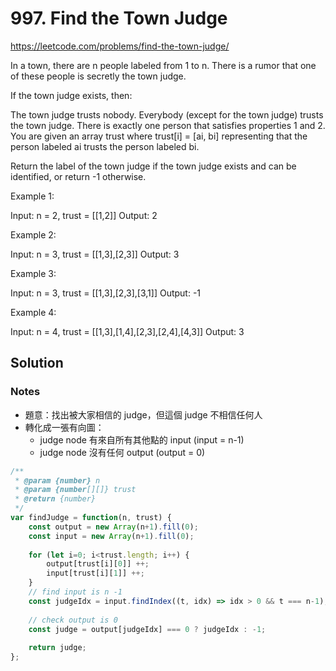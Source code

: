 # 997. Find the Town Judge

https://leetcode.com/problems/find-the-town-judge/

In a town, there are n people labeled from 1 to n. There is a rumor that one of these people is secretly the town judge.

If the town judge exists, then:

The town judge trusts nobody.
Everybody (except for the town judge) trusts the town judge.
There is exactly one person that satisfies properties 1 and 2.
You are given an array trust where trust[i] = [ai, bi] representing that the person labeled ai trusts the person labeled bi.

Return the label of the town judge if the town judge exists and can be identified, or return -1 otherwise.

Example 1:

Input: n = 2, trust = [[1,2]]
Output: 2

Example 2:

Input: n = 3, trust = [[1,3],[2,3]]
Output: 3

Example 3:

Input: n = 3, trust = [[1,3],[2,3],[3,1]]
Output: -1

Example 4:

Input: n = 4, trust = [[1,3],[1,4],[2,3],[2,4],[4,3]]
Output: 3

## Solution

### Notes
- 題意：找出被大家相信的 judge，但這個 judge 不相信任何人
- 轉化成一張有向圖：
    - judge node 有來自所有其他點的 input (input = n-1)
    - judge node 沒有任何 output (output = 0)

```js
/**
 * @param {number} n
 * @param {number[][]} trust
 * @return {number}
 */
var findJudge = function(n, trust) {
    const output = new Array(n+1).fill(0);
    const input = new Array(n+1).fill(0);
    
    for (let i=0; i<trust.length; i++) {
        output[trust[i][0]] ++;
        input[trust[i][1]] ++;
    }
    // find input is n -1
    const judgeIdx = input.findIndex((t, idx) => idx > 0 && t === n-1);
    
    // check output is 0
    const judge = output[judgeIdx] === 0 ? judgeIdx : -1;
     
    return judge;
};
```
